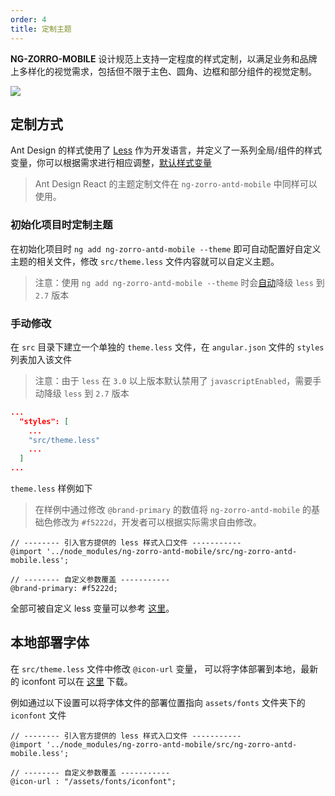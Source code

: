 ```yaml
---
order: 4
title: 定制主题
---
```


**NG-ZORRO-MOBILE** 设计规范上支持一定程度的样式定制，以满足业务和品牌上多样化的视觉需求，包括但不限于主色、圆角、边框和部分组件的视觉定制。

![](https://gw.alipayobjects.com/zos/rmsportal/bvJhBmAfTWsUixLpGLbL.png)

## 定制方式

Ant Design 的样式使用了 [Less](https://lesscss.org/) 作为开发语言，并定义了一系列全局/组件的样式变量，你可以根据需求进行相应调整，[默认样式变量](https://github.com/NG-ZORRO/ng-zorro-antd-mobile/blob/master/components/style/themes/default.less)

> Ant Design React 的主题定制文件在 `ng-zorro-antd-mobile` 中同样可以使用。

### 初始化项目时定制主题

在初始化项目时 `ng add ng-zorro-antd-mobile --theme` 即可自动配置好自定义主题的相关文件，修改 `src/theme.less` 文件内容就可以自定义主题。

> 注意：使用 `ng add ng-zorro-antd-mobile --theme` 时会[自动](https://github.com/angular/angular-cli/issues/10430)降级 `less` 到 `2.7` 版本

### 手动修改

在 `src` 目录下建立一个单独的 `theme.less` 文件，在 `angular.json` 文件的 `styles` 列表加入该文件

> 注意：由于 `less` 在 `3.0` 以上版本默认禁用了 `javascriptEnabled`，需要手动降级 `less` 到 `2.7` 版本

```json
...
  "styles": [
    ...
    "src/theme.less"
    ...
  ]
...
```

`theme.less` 样例如下

> 在样例中通过修改 `@brand-primary` 的数值将 `ng-zorro-antd-mobile` 的基础色修改为 `#f5222d`，开发者可以根据实际需求自由修改。

```less
// -------- 引入官方提供的 less 样式入口文件 -----------
@import '../node_modules/ng-zorro-antd-mobile/src/ng-zorro-antd-mobile.less';

// -------- 自定义参数覆盖 -----------
@brand-primary: #f5222d;
```

全部可被自定义 less 变量可以参考 [这里](https://github.com/NG-ZORRO/ng-zorro-antd-mobile/blob/master/components/style/themes/default.less)。

## 本地部署字体

在 `src/theme.less` 文件中修改 `@icon-url` 变量， 可以将字体部署到本地，最新的 iconfont 可以在 [这里](https://github.com/ant-design/ant-design/releases/download/resource/iconfont-3.x.zip) 下载。

例如通过以下设置可以将字体文件的部署位置指向 `assets/fonts` 文件夹下的 `iconfont` 文件

```less
// -------- 引入官方提供的 less 样式入口文件 -----------
@import '../node_modules/ng-zorro-antd-mobile/src/ng-zorro-antd-mobile.less';

// -------- 自定义参数覆盖 -----------
@icon-url : "/assets/fonts/iconfont";
```
